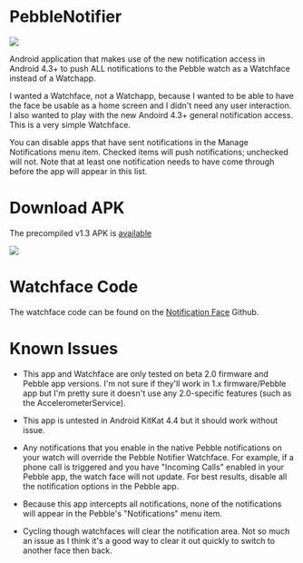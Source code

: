 PebbleNotifier
==============

![](https://raw.github.com/retro486/pebblenotifier/master/res/drawable-hdpi/notification_face_ss.png)

Android application that makes use of the new notification access in Android 4.3+ to push ALL notifications to the Pebble watch as a Watchface instead of a Watchapp.

I wanted a Watchface, not a Watchapp, because I wanted to be able to have the face be usable as a home screen and I didn't need any user interaction. I also wanted to play with the new Andoird 4.3+ general notification access. This is a very simple Watchface.

You can disable apps that have sent notifications in the Manage Notifications menu item. Checked items will push notifications; unchecked will not. Note that at least one notification needs to have come through before the app will appear in this list.

Download APK
============

The precompiled v1.3 APK is [available](https://dl.dropboxusercontent.com/u/4373155/Pebble/PebbleNotify-v1.3.apk)

![](http://zxing.org/w/chart?cht=qr&chs=230x230&chld=L&choe=UTF-8&chl=https%3A%2F%2Fdl.dropboxusercontent.com%2Fu%2F4373155%2FPebble%2FPebbleNotify-v1.3.apk)

Watchface Code
==============

The watchface code can be found on the [Notification Face](https://github.com/retro486/notification_face) Github.

Known Issues
============

* This app and Watchface are only tested on beta 2.0 firmware and Pebble app versions. I'm not sure if they'll work in 1.x firmware/Pebble app but I'm pretty sure it doesn't use any 2.0-specific features (such as the AccelerometerService).

* This app is untested in Android KitKat 4.4 but it should work without issue.

* Any notifications that you enable in the native Pebble notifications on your watch will override the Pebble Notifier Watchface. For example, if a phone call is triggered and you have "Incoming Calls" enabled in your Pebble app, the watch face will not update. For best results, disable all the notification options in the Pebble app.

* Because this app intercepts all notifications, none of the notifications will appear in the Pebble's "Notifications" menu item.

* Cycling though watchfaces will clear the notification area. Not so much an issue as I think it's a good way to clear it out quickly to switch to another face then back.
